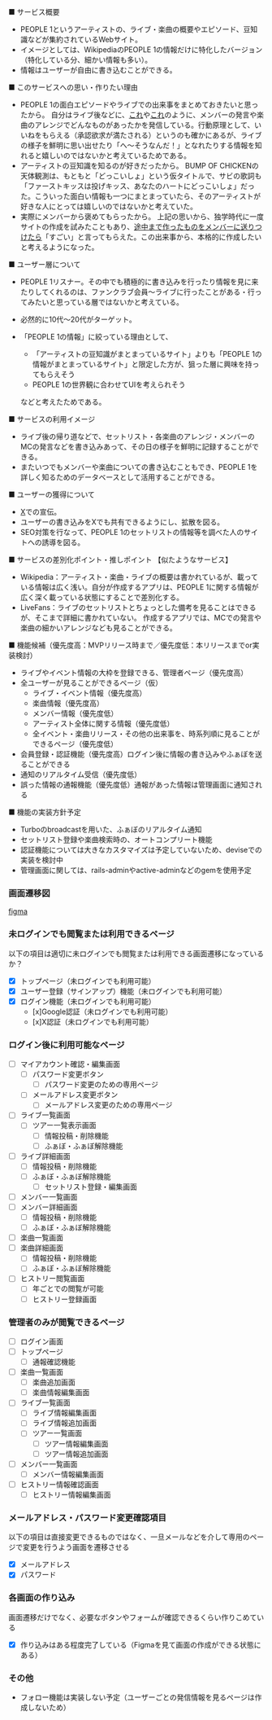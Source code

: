 ■ サービス概要
* PEOPLE 1というアーティストの、ライブ・楽曲の概要やエピソード、豆知識などが集約されているWebサイト。
* イメージとしては、WikipediaのPEOPLE 1の情報だけに特化したバージョン（特化している分、細かい情報も多い）。
* 情報はユーザーが自由に書き込むことができる。

■ このサービスへの思い・作りたい理由
* PEOPLE 1の面白エピソードやライブでの出来事をまとめておきたいと思ったから。
  自分はライブ後などに、[これ](https://x.com/ohkyoku/status/1748352890643910739)や[これ](https://x.com/ohkyoku/status/1840745301424148742)のように、メンバーの発言や楽曲のアレンジでどんなものがあったかを発信している。行動原理として、いいねをもらえる（承認欲求が満たされる）というのも確かにあるが、ライブの様子を鮮明に思い出せたり「へ〜そうなんだ！」となれたりする情報を知れると嬉しいのではないかと考えているためである。
* アーティストの豆知識を知るのが好きだったから。
  BUMP OF CHICKENの天体観測は、もともと「どっこいしょ」という仮タイトルで、サビの歌詞も「ファーストキッスは投げキッス、あなたのハートにどっこいしょ」だった。こういった面白い情報も一つにまとまっていたら、そのアーティストが好きな人にとっては嬉しいのではないかと考えていた。
* 実際にメンバーから褒めてもらったから。
  上記の思いから、独学時代に一度サイトの作成を試みたこともあり、[途中まで作ったものをメンバーに送りつけたら](https://x.com/thebadtenhours/status/1821501042254852116)「すごい」と言ってもらえた。この出来事から、本格的に作成したいと考えるようになった。

■ ユーザー層について
* PEOPLE 1リスナー。その中でも積極的に書き込みを行ったり情報を見に来たりしてくれるのは、ファンクラブ会員〜ライブに行ったことがある・行ってみたいと思っている層ではないかと考えている。
* 必然的に10代〜20代がターゲット。
* 「PEOPLE 1の情報」に絞っている理由として、
  * 「アーティストの豆知識がまとまっているサイト」よりも「PEOPLE 1の情報がまとまっているサイト」と限定した方が、狙った層に興味を持ってもらえそう
  * PEOPLE 1の世界観に合わせてUIを考えられそう
  
  などと考えたためである。

■ サービスの利用イメージ
* ライブ後の帰り道などで、セットリスト・各楽曲のアレンジ・メンバーのMCの発言などを書き込みあって、その日の様子を鮮明に記録することができる。
* またいつでもメンバーや楽曲についての書き込むこともでき、PEOPLE 1を詳しく知るためのデータベースとして活用することができる。

■ ユーザーの獲得について
* [X](https://x.com/ohkyoku)での宣伝。
* ユーザーの書き込みをXでも共有できるようにし、拡散を図る。
* SEO対策を行なって、PEOPLE 1のセットリストの情報等を調べた人のサイトへの誘導を図る。

■ サービスの差別化ポイント・推しポイント
【似たようなサービス】
* Wikipedia：アーティスト・楽曲・ライブの概要は書かれているが、載っている情報は広く浅い。自分が作成するアプリは、PEOPLE 1に関する情報が広く深く載っている状態にすることで差別化する。
* LiveFans：ライブのセットリストとちょっとした備考を見ることはできるが、そこまで詳細に書かれていない。 作成するアプリでは、MCでの発言や楽曲の細かいアレンジなども見ることができる。

■ 機能候補（優先度高：MVPリリース時まで／優先度低：本リリースまでor実装検討）
* ライブやイベント情報の大枠を登録できる、管理者ページ（優先度高）
* 全ユーザーが見ることができるページ（仮）
  * ライブ・イベント情報（優先度高）
  * 楽曲情報（優先度高）
  * メンバー情報（優先度低）
  * アーティスト全体に関する情報（優先度低）
  * 全イベント・楽曲リリース・その他の出来事を、時系列順に見ることができるページ（優先度低）
* 会員登録・認証機能（優先度高）ログイン後に情報の書き込みやふぁぼを送ることができる
* 通知のリアルタイム受信（優先度低）
* 誤った情報の通報機能（優先度低）通報があった情報は管理画面に通知される

■ 機能の実装方針予定
* Turboのbroadcastを用いた、ふぁぼのリアルタイム通知
* セットリスト登録や楽曲検索時の、オートコンプリート機能
* 認証機能については大きなカスタマイズは予定していないため、deviseでの実装を検討中
* 管理画面に関しては、rails-adminやactive-adminなどのgemを使用予定

### 画面遷移図
[figma](https://www.figma.com/design/K0FtLTSiqRkLuPRGvnRRqA/2024%2F10%2F04-%E5%8D%92%E6%A5%AD%E5%88%B6%E4%BD%9C-%E7%94%BB%E9%9D%A2%E9%81%B7%E7%A7%BB%E5%9B%B3?node-id=0-1&node-type=canvas&t=sIxg1Yhi8O6TWRcj-0)

### 未ログインでも閲覧または利用できるページ
以下の項目は適切に未ログインでも閲覧または利用できる画面遷移になっているか？
- [x] トップページ（未ログインでも利用可能）
- [x] ユーザー登録（サインアップ）機能（未ログインでも利用可能）
- [x] ログイン機能（未ログインでも利用可能）
	- [x]Google認証（未ログインでも利用可能）
	- [x]X認証（未ログインでも利用可能）

### ログイン後に利用可能なページ
- [ ] マイアカウント確認・編集画面
	- [ ] パスワード変更ボタン
		- [ ] パスワード変更のための専用ページ
	- [ ] メールアドレス変更ボタン
		- [ ] メールアドレス変更のための専用ページ
- [ ] ライブ一覧画面
	- [ ] ツアー一覧表示画面
		- [ ] 情報投稿・削除機能
		- [ ] ふぁぼ・ふぁぼ解除機能
- [ ] ライブ詳細画面
	- [ ] 情報投稿・削除機能
	- [ ] ふぁぼ・ふぁぼ解除機能
		- [ ] セットリスト登録・編集画面
- [ ] メンバー一覧画面
- [ ] メンバー詳細画面
	- [ ] 情報投稿・削除機能
	- [ ] ふぁぼ・ふぁぼ解除機能
- [ ] 楽曲一覧画面
- [ ] 楽曲詳細画面
	- [ ] 情報投稿・削除機能
	- [ ] ふぁぼ・ふぁぼ解除機能
- [ ] ヒストリー閲覧画面
	- [ ] 年ごとでの閲覧が可能
	- [ ] ヒストリー登録画面
	
### 管理者のみが閲覧できるページ
- [ ] ログイン画面
- [ ] トップページ
	- [ ] 通報確認機能
- [ ] 楽曲一覧画面
	- [ ] 楽曲追加画面
	- [ ] 楽曲情報編集画面
- [ ] ライブ一覧画面
	- [ ] ライブ情報編集画面
	- [ ] ライブ情報追加画面
	- [ ] ツアー一覧画面
		- [ ] ツアー情報編集画面
		- [ ] ツアー情報追加画面
- [ ] メンバー一覧画面
	- [ ] メンバー情報編集画面
- [ ] ヒストリー情報確認画面
	- [ ] ヒストリー情報編集画面

### メールアドレス・パスワード変更確認項目
以下の項目は直接変更できるものではなく、一旦メールなどを介して専用のページで変更を行うよう画面を遷移させる
- [x] メールアドレス
- [X] パスワード

### 各画面の作り込み
画面遷移だけでなく、必要なボタンやフォームが確認できるくらい作りこめている
- [x] 作り込みはある程度完了している（Figmaを見て画面の作成ができる状態にある）
	
### その他
* フォロー機能は実装しない予定（ユーザーごとの発信情報を見るページは作成しないため）

